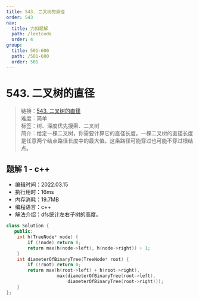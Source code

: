 ```yaml
---
title: 543. 二叉树的直径
order: 543
nav:
  title: 力扣题解
  path: /leetcode
  order: 4
group:
  title: 501-600
  path: /501-600
  order: 501
---
```


# 543. 二叉树的直径
    
> 链接：[543. 二叉树的直径](https://leetcode-cn.com/problems/diameter-of-binary-tree/)  
> 难度：简单  
> 标签：树、深度优先搜索、二叉树  
> 简介：给定一棵二叉树，你需要计算它的直径长度。一棵二叉树的直径长度是任意两个结点路径长度中的最大值。这条路径可能穿过也可能不穿过根结点。
      
## 题解 1 - c++
- 编辑时间：2022.03.15
- 执行用时：16ms
- 内存消耗：19.7MB
- 编程语言：c++
- 解法介绍：dfs统计左右子树的高度。
```c++
class Solution {
   public:
    int h(TreeNode* node) {
        if (!node) return 0;
        return max(h(node->left), h(node->right)) + 1;
    }
    int diameterOfBinaryTree(TreeNode* root) {
        if (!root) return 0;
        return max(h(root->left) + h(root->right),
                   max(diameterOfBinaryTree(root->left),
                       diameterOfBinaryTree(root->right)));
    }
};
```

      